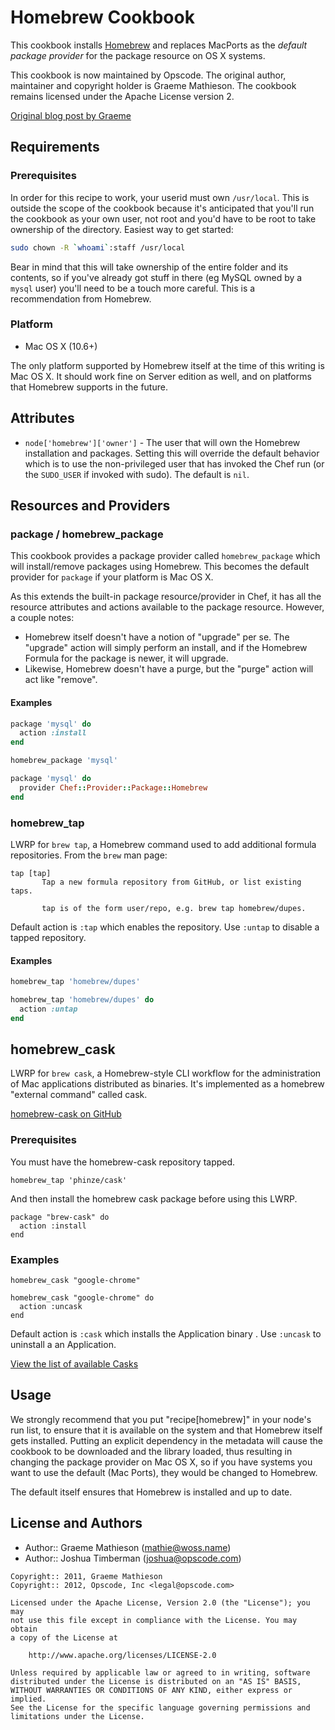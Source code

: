 Homebrew Cookbook
=================
This cookbook installs [Homebrew](http://mxcl.github.com/homebrew/) and replaces MacPorts as the *default package provider* for the package resource on OS X systems.

This cookbook is now maintained by Opscode. The original author, maintainer and copyright holder is Graeme Mathieson. The cookbook remains licensed under the Apache License version 2.

[Original blog post by Graeme](http://woss.name/2011/01/23/converging-your-home-directory-with-chef/)


Requirements
------------
### Prerequisites

In order for this recipe to work, your userid must own `/usr/local`. This is outside the scope of the cookbook because it's anticipated that you'll run the cookbook as your own user, not root and you'd have to be root to take ownership of the directory. Easiest way to get started:

```bash
sudo chown -R `whoami`:staff /usr/local
```

Bear in mind that this will take ownership of the entire folder and its contents, so if you've already got stuff in there (eg MySQL owned by a `mysql` user) you'll need to be a touch more careful. This is a recommendation from Homebrew.

### Platform

- Mac OS X (10.6+)

The only platform supported by Homebrew itself at the time of this writing is Mac OS X. It should work fine on Server edition as well, and on platforms that Homebrew supports in the future.


Attributes
----------
- `node['homebrew']['owner']` - The user that will own the Homebrew installation and packages. Setting this will override the default behavior which is to use the non-privileged user that has invoked the Chef run (or the `SUDO_USER` if invoked with sudo). The default is `nil`.


Resources and Providers
-----------------------
### package / homebrew\_package

This cookbook provides a package provider called `homebrew_package` which will install/remove packages using Homebrew. This becomes the default provider for `package` if your platform is Mac OS X.

As this extends the built-in package resource/provider in Chef, it has all the resource attributes and actions available to the package resource. However, a couple notes:

- Homebrew itself doesn't have a notion of "upgrade" per se. The "upgrade" action will simply perform an install, and if the Homebrew Formula for the package is newer, it will upgrade.
- Likewise, Homebrew doesn't have a purge, but the "purge" action will act like "remove".

#### Examples

```ruby
package 'mysql' do
  action :install
end

homebrew_package 'mysql'

package 'mysql' do
  provider Chef::Provider::Package::Homebrew
end
```

### homebrew\_tap

LWRP for `brew tap`, a Homebrew command used to add additional formula repositories. From the `brew` man page:

```text
tap [tap]
       Tap a new formula repository from GitHub, or list existing taps.

       tap is of the form user/repo, e.g. brew tap homebrew/dupes.
```

Default action is `:tap` which enables the repository. Use `:untap` to disable a tapped repository.

#### Examples

```ruby
homebrew_tap 'homebrew/dupes'

homebrew_tap 'homebrew/dupes' do
  action :untap
end
```

## homebrew\_cask

LWRP for `brew cask`, a Homebrew-style CLI workflow for the administration
of Mac applications distributed as binaries. It's implemented as a homebrew
"external command" called cask.

[homebrew-cask on GitHub](https://github.com/caskroom/homebrew-cask)

### Prerequisites

You must have the homebrew-cask repository tapped.

    homebrew_tap 'phinze/cask' 
    
And then install the homebrew cask package before using this LWRP.

    package "brew-cask" do
      action :install
    end


### Examples

    homebrew_cask "google-chrome"

    homebrew_cask "google-chrome" do
      action :uncask
    end

Default action is `:cask` which installs the Application binary . Use `:uncask` to
uninstall a an Application.

[View the list of available Casks](https://github.com/phinze/homebrew-cask/tree/master/Casks)


Usage
-----
We strongly recommend that you put "recipe[homebrew]" in your node's run list, to ensure that it is available on the system and that Homebrew itself gets installed. Putting an explicit dependency in the metadata will cause the cookbook to be downloaded and the library loaded, thus resulting in changing the package provider on Mac OS X, so if you have systems you want to use the default (Mac Ports), they would be changed to Homebrew.

The default itself ensures that Homebrew is installed and up to date.


License and Authors
-------------------
- Author:: Graeme Mathieson (<mathie@woss.name>)
- Author:: Joshua Timberman (<joshua@opscode.com>)

```text
Copyright:: 2011, Graeme Mathieson
Copyright:: 2012, Opscode, Inc <legal@opscode.com>

Licensed under the Apache License, Version 2.0 (the "License"); you may
not use this file except in compliance with the License. You may obtain
a copy of the License at

    http://www.apache.org/licenses/LICENSE-2.0

Unless required by applicable law or agreed to in writing, software
distributed under the License is distributed on an "AS IS" BASIS,
WITHOUT WARRANTIES OR CONDITIONS OF ANY KIND, either express or implied.
See the License for the specific language governing permissions and
limitations under the License.
```
